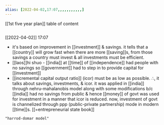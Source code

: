 ```yaml
---
alias: [2022-04-02,17:07,,,,,,,,,,,]
---
```

[[1st five year plan]]
table of content
```toc
```

[[2022-04-02]] 17:07
- it's based on improvement in [[investment]] & savings. it tells that a [[country]] will grow fast when there are more [[saving]]s, from those savings a country must invest & all investments must be efficient.
- [[laos]]hi shuo - [[india]] at [[time]] of [[independence]] had people with no savings so [[government]] had to step in to provide capital for [[investment]]
- [[incremental capital output ratio]] (icor) must be as low as possible. ∴, it talks about savings, investments, & icor.
it was applied in [[india]] through nehru-mahalanobis model along with some modifications b/c [[india]] had no savings from public & hence [[money]] of govt was used for investment in a manner that icor is reduced.
now, investment of govt is channelized through ppp (public-private partnership) mode in modern [[time]]s. [[=entrepreneurial state book]]
```query
"harrod-domar model"
```